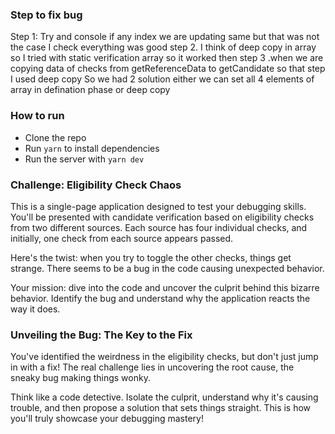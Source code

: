 ### Step to fix bug


Step 1: Try and console if any index we are updating same but that was not the case I check everything was good 
step 2.  I think of deep copy in array so I tried with static verification array so it worked then 
step 3 .when we are copying data of checks from getReferenceData to  getCandidate so that step I used deep copy
So we had 2 solution either we can set all 4 elements of array in defination phase
or deep copy





### How to run

* Clone the repo
 * Run `yarn` to install dependencies 
 * Run the server with `yarn dev`

### Challenge: Eligibility Check Chaos

This is a single-page application designed to test your debugging skills. You'll be presented with candidate verification based on eligibility checks from two different sources. Each source has four individual checks, and initially, one check from each source appears passed.

Here's the twist: when you try to toggle the other checks, things get strange. There seems to be a bug in the code causing unexpected behavior.

Your mission: dive into the code and uncover the culprit behind this bizarre behavior. Identify the bug and understand why the application reacts the way it does.

### Unveiling the Bug: The Key to the Fix

You've identified the weirdness in the eligibility checks, but don't just jump in with a fix! The real challenge lies in uncovering the root cause, the sneaky bug making things wonky.

Think like a code detective. Isolate the culprit, understand why it's causing trouble, and then propose a solution that sets things straight. This is how you'll truly showcase your debugging mastery!
